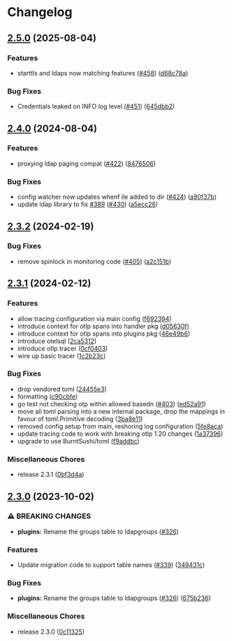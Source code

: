 # Changelog

## [2.5.0](https://github.com/glauth/glauth/compare/v2.4.0...v2.5.0) (2025-08-04)


### Features

* starttls and ldaps now matching features ([#458](https://github.com/glauth/glauth/issues/458)) ([d68c78a](https://github.com/glauth/glauth/commit/d68c78a18b150679038e5ce549b6b227c31518d7))


### Bug Fixes

* Credentials leaked on INFO log level ([#451](https://github.com/glauth/glauth/issues/451)) ([645dbb2](https://github.com/glauth/glauth/commit/645dbb226683ae57f3d5382e21ea42444e940752))

## [2.4.0](https://github.com/glauth/glauth/compare/v2.3.2...v2.4.0) (2024-08-04)


### Features

* proxying ldap paging compat ([#422](https://github.com/glauth/glauth/issues/422)) ([8476506](https://github.com/glauth/glauth/commit/8476506b8c51e993eb90c73d612f69fec5350b89))


### Bug Fixes

* config watcher now updates whenf ile added to dir ([#424](https://github.com/glauth/glauth/issues/424)) ([a90f37b](https://github.com/glauth/glauth/commit/a90f37b23b76af22c700392d68bf227b7aee1894))
* update ldap library to fix [#389](https://github.com/glauth/glauth/issues/389) ([#430](https://github.com/glauth/glauth/issues/430)) ([a5ecc26](https://github.com/glauth/glauth/commit/a5ecc26e064cea9e4dab3dd234ebd5d5eb06be0e))

## [2.3.2](https://github.com/glauth/glauth/compare/v2.3.1...v2.3.2) (2024-02-19)


### Bug Fixes

* remove spinlock in monitoring code ([#405](https://github.com/glauth/glauth/issues/405)) ([a2c151b](https://github.com/glauth/glauth/commit/a2c151b0d025332462369a846a51ef4deff5332b))

## [2.3.1](https://github.com/glauth/glauth/compare/v2.2.1...v2.3.1) (2024-02-12)


### Features

* allow tracing configuration via main config ([f692394](https://github.com/glauth/glauth/commit/f692394942aa0f93a1aa1572331fd1c3e3553156))
* introduce context for otlp spans into handler pkg ([d05630f](https://github.com/glauth/glauth/commit/d05630f66b80a776fd406782ad1fde5c6c66eac6))
* introduce context for otlp spans into plugins pkg ([46e49b6](https://github.com/glauth/glauth/commit/46e49b6976318a9f3670b88bdcb3411dfac0a17c))
* introduce otelsql ([2ca5312](https://github.com/glauth/glauth/commit/2ca53126965aa7d42b23aee15f750df12822d454))
* introduce otlp tracer ([0cf0403](https://github.com/glauth/glauth/commit/0cf04037a2a7b38c8ed7af2451b115f48c5427b5))
* wire up basic tracer ([1c2b23c](https://github.com/glauth/glauth/commit/1c2b23c00ff85b83a6d2e4bf4a9a68081aaf2777))


### Bug Fixes

* drop vendored toml ([24455e3](https://github.com/glauth/glauth/commit/24455e39889716ce7ae1e7e8a7dacfa7d4c96080))
* formatting ([c90cbfe](https://github.com/glauth/glauth/commit/c90cbfe5fb090fc19a55d64e01cd0e31c38bf2f0))
* go test not checking otp within allowed basedn ([#403](https://github.com/glauth/glauth/issues/403)) ([ed52a91](https://github.com/glauth/glauth/commit/ed52a91ec4117ff58fe606a1d8ba10786501a1e5))
* move all toml parsing into a new internal package, drop the mappings in favour of toml.Primitive decoding ([3ba8e11](https://github.com/glauth/glauth/commit/3ba8e1113217be647d240261322453d213ea7da4))
* removed config setup from main, reshoring log configuration ([5fe8aca](https://github.com/glauth/glauth/commit/5fe8aca852bdfe7e375ea99b87074bae35fc3407))
* update tracing code to work with breaking otlp 1.20 changes ([1a37396](https://github.com/glauth/glauth/commit/1a3739610997b58100040d0c8a405596fccc8e23))
* upgrade to use BurntSushi/toml ([f9addbc](https://github.com/glauth/glauth/commit/f9addbc2c5b13ccc2779dbabc4c55bc8706f53d6))


### Miscellaneous Chores

* release 2.3.1 ([0bf3d4a](https://github.com/glauth/glauth/commit/0bf3d4a82a8451e7bbda74e3730345aab5a855a7))

## [2.3.0](https://github.com/glauth/glauth/compare/v2.2.0...v2.3.0) (2023-10-02)


### ⚠ BREAKING CHANGES

* **plugins:** Rename the groups table to ldapgroups ([#326](https://github.com/glauth/glauth/issues/326))

### Features

* Update migration code to support table names ([#339](https://github.com/glauth/glauth/issues/339)) ([349431c](https://github.com/glauth/glauth/commit/349431c6caa0388d17ab987621eb9be5f019155e))


### Bug Fixes

* **plugins:** Rename the groups table to ldapgroups ([#326](https://github.com/glauth/glauth/issues/326)) ([675b236](https://github.com/glauth/glauth/commit/675b236328a21a65daa7876a1a3c6900b85b1964))


### Miscellaneous Chores

* release 2.3.0 ([0c11325](https://github.com/glauth/glauth/commit/0c11325a2482d5067c805a4c7ed948a5e337b8f8))
